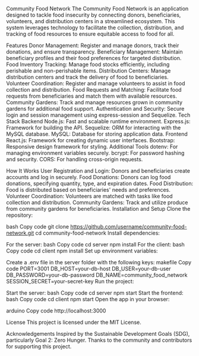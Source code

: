 Community Food Network
The Community Food Network is an application designed to tackle food insecurity by connecting donors, beneficiaries, volunteers, and distribution centers in a streamlined ecosystem. This system leverages technology to facilitate the collection, distribution, and tracking of food resources to ensure equitable access to food for all.

Features
Donor Management:
Register and manage donors, track their donations, and ensure transparency.
Beneficiary Management:
Maintain beneficiary profiles and their food preferences for targeted distribution.
Food Inventory Tracking:
Manage food stocks efficiently, including perishable and non-perishable items.
Distribution Centers:
Manage distribution centers and track the delivery of food to beneficiaries.
Volunteer Coordination:
Register and manage volunteers to assist in food collection and distribution.
Food Requests and Matching:
Facilitate food requests from beneficiaries and match them with available resources.
Community Gardens:
Track and manage resources grown in community gardens for additional food support.
Authentication and Security:
Secure login and session management using express-session and Sequelize.
Tech Stack
Backend
Node.js: Fast and scalable runtime environment.
Express.js: Framework for building the API.
Sequelize: ORM for interacting with the MySQL database.
MySQL: Database for storing application data.
Frontend
React.js: Framework for creating dynamic user interfaces.
Bootstrap: Responsive design framework for styling.
Additional Tools
dotenv: For managing environment variables securely.
bcrypt: For password hashing and security.
CORS: For handling cross-origin requests.

How It Works
User Registration and Login:
Donors and beneficiaries create accounts and log in securely.
Food Donations:
Donors can log food donations, specifying quantity, type, and expiration dates.
Food Distribution:
Food is distributed based on beneficiaries' needs and preferences.
Volunteer Coordination:
Volunteers are matched with tasks like food collection and distribution.
Community Gardens:
Track and utilize produce from community gardens for beneficiaries.
Installation and Setup
Clone the repository:

bash
Copy code
git clone https://github.com/username/community-food-network.git
cd community-food-network
Install dependencies:

For the server:
bash
Copy code
cd server
npm install
For the client:
bash
Copy code
cd client
npm install
Set up environment variables:

Create a .env file in the server folder with the following keys:
makefile
Copy code
PORT=3001
DB_HOST=your-db-host
DB_USER=your-db-user
DB_PASSWORD=your-db-password
DB_NAME=community_food_network
SESSION_SECRET=your-secret-key
Run the project:

Start the server:
bash
Copy code
cd server
npm start
Start the frontend:
bash
Copy code
cd client
npm start
Open the app in your browser:

arduino
Copy code
http://localhost:3000

License
This project is licensed under the MIT License.

Acknowledgements
Inspired by the Sustainable Development Goals (SDG), particularly Goal 2: Zero Hunger.
Thanks to the community and contributors for supporting this project.